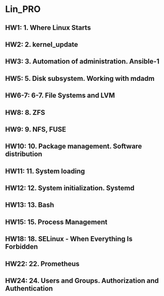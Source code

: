 # Lin_PRO
HW1: 1. Where Linux Starts
---
HW2: 2. kernel_update
---
HW3: 3. Automation of administration. Ansible-1
---
HW5: 5. Disk subsystem. Working with mdadm
---
HW6-7: 6-7. File Systems and LVM
---
HW8: 8. ZFS
---
HW9: 9. NFS, FUSE
---
HW10: 10. Package management. Software distribution
---
HW11: 11. System loading
---
HW12: 12. System initialization. Systemd
---
HW13: 13. Bash
---
HW15: 15. Process Management
---
HW18: 18. SELinux - When Everything Is Forbidden
---
HW22: 22. Prometheus
---
HW24: 24. Users and Groups. Authorization and Authentication
---

